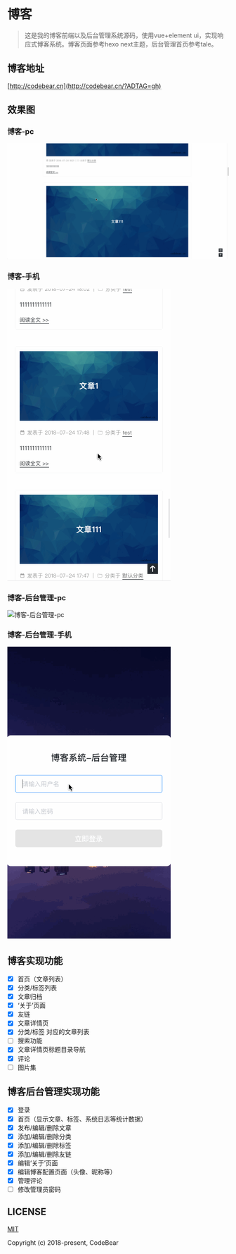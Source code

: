 # 博客

> 这是我的博客前端以及后台管理系统源码，使用vue+element ui，实现响应式博客系统。博客页面参考hexo next主题，后台管理首页参考tale。

## 博客地址

[http://codebear.cn](http://codebear.cn/?ADTAG=gh)

## 效果图

### 博客-pc
![博客-pc](/readme-file/博客.gif)

### 博客-手机

![博客-手机](/readme-file/博客-手机.gif)

### 博客-后台管理-pc
![博客-后台管理-pc](/readme-file/博客-后台管理.gif)

### 博客-后台管理-手机

![博客-后台管理-手机](/readme-file/博客-后台管理-手机.gif)

## 博客实现功能
- [x] 首页（文章列表）
- [x] 分类/标签列表
- [x] 文章归档
- [x] ‘关于’页面
- [x] 友链
- [x] 文章详情页
- [x] 分类/标签 对应的文章列表
- [ ] 搜索功能
- [x] 文章详情页标题目录导航
- [x] 评论
- [ ] 图片集

## 博客后台管理实现功能
- [x] 登录
- [x] 首页（显示文章、标签、系统日志等统计数据）
- [x] 发布/编辑/删除文章
- [x] 添加/编辑/删除分类
- [x] 添加/编辑/删除标签
- [x] 添加/编辑/删除友链
- [x] 编辑‘关于’页面
- [x] 编辑博客配置页面（头像、昵称等）
- [x] 管理评论
- [ ] 修改管理员密码

## LICENSE

[MIT](https://opensource.org/licenses/MIT)

Copyright (c) 2018-present, CodeBear
